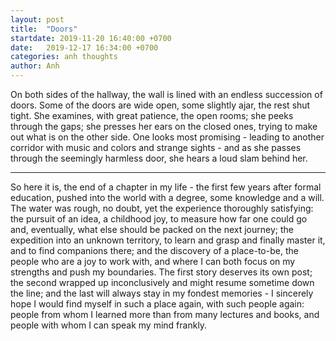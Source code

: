 ```yaml
---
layout: post
title:  "Doors"
startdate: 2019-11-20 16:40:00 +0700
date:   2019-12-17 16:34:00 +0700
categories: anh thoughts
author: Anh
---
```

On both sides of the hallway, the wall is lined with an endless succession of doors. Some of the doors are wide open, some slightly ajar, the rest shut tight. She examines, with great patience, the open rooms; she peeks through the gaps; she presses her ears on the closed ones, trying to make out what is on the other side. One looks most promising - leading to another corridor with music and colors and strange sights - and as she passes through the seemingly harmless door, she hears a loud slam behind her.

---
So here it is, the end of a chapter in my life - the first few years after formal education, pushed into the world with a degree, some knowledge and a will. The water was rough, no doubt, yet the experience thoroughly satisfying: the pursuit of an idea, a childhood joy, to measure how far one could go and, eventually, what else should be packed on the next journey; the expedition into an unknown territory, to learn and grasp and finally master it, and to find companions there; and the discovery of a place-to-be, the people who are a joy to work with, and where I can both focus on my strengths and push my boundaries. The first story deserves its own post; the second wrapped up inconclusively and might resume sometime down the line; and the last will always stay in my fondest memories - I sincerely hope I would find myself in such a place again, with such people again: people from whom I learned more than from many lectures and books, and people with whom I can speak my mind frankly.